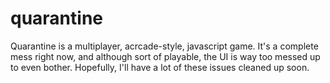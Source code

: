 quarantine
==========

Quarantine is a multiplayer, acrcade-style, javascript game.
It's a complete mess right now, and although sort of playable, the UI is way too messed up to even bother.
Hopefully, I'll have a lot of these issues cleaned up soon.

